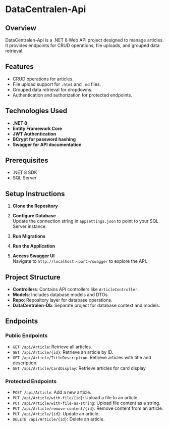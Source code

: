 # DataCentralen-Api  

## Overview  
DataCentralen-Api is a .NET 8 Web API project designed to manage articles. It provides endpoints for CRUD operations, file uploads, and grouped data retrieval.  

## Features  
- CRUD operations for articles.  
- File upload support for `.html` and `.md` files.  
- Grouped data retrieval for dropdowns.  
- Authentication and authorization for protected endpoints.  

## Technologies Used  
- **.NET 8**  
- **Entity Framework Core**  
- **JWT Authentication**  
- **BCrypt for password hashing**  
- **Swagger for API documentation**  

## Prerequisites  
- .NET 8 SDK  
- SQL Server  

## Setup Instructions  

1. **Clone the Repository**
2. **Configure Database**  
   Update the connection string in `appsettings.json` to point to your SQL Server instance.  

3. **Run Migrations**
4. **Run the Application**
5. **Access Swagger UI**  
   Navigate to `http://localhost:<port>/swagger` to explore the API.  

## Project Structure  

- **Controllers**: Contains API controllers like `ArticleController`.  
- **Models**: Includes database models and DTOs.  
- **Repo**: Repository layer for database operations.  
- **DataCentralen-Db**: Separate project for database context and models.  

## Endpoints  

### Public Endpoints  
- `GET /api/Article`: Retrieve all articles.  
- `GET /api/Article/{id}`: Retrieve an article by ID.  
- `GET /api/Article/TitleDescription`: Retrieve articles with title and description.  
- `GET /api/Article/CardDisplay`: Retrieve articles for card display.  

### Protected Endpoints  
- `POST /api/Article`: Add a new article.  
- `PUT /api/Article/with-file/{id}`: Upload a file to an article.  
- `PUT /api/Article/with-file-as-string`: Upload file content as a string.  
- `PUT /api/Article/remove-content/{id}`: Remove content from an article.  
- `PUT /api/Article/{id}`: Update an article.  
- `DELETE /api/Article/{id}`: Delete an article.  
